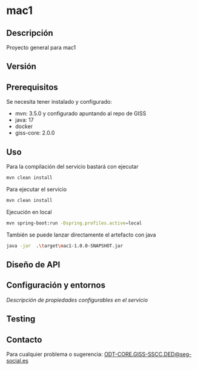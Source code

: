 # mac1

## Descripción
Proyecto general para mac1


## Versión

## Prerequisitos

Se necesita tener instalado y configurado:
- mvn: 3.5.0 y configurado apuntando al repo de GISS
- java: 17
- docker
- giss-core: 2.0.0


## Uso

Para la compilación del servicio bastará con ejecutar
```bash
mvn clean install
```

Para ejecutar el servicio 

```bash
mvn clean install
```

Ejecución en local
```bash
mvn spring-boot:run -Dspring.profiles.active=local
```

También se puede lanzar directamente el artefacto con java
```bash
java -jar  .\target\mac1-1.0.0-SNAPSHOT.jar
```



## Diseño de API 


## Configuración y entornos

_Descripción de propiedades configurables en el servicio_

## Testing

## Contacto

Para cualquier problema o sugerencia: [ODT-CORE.GISS-SSCC.DED@seg-social.es](mailto:ODT-CORE.GISS-SSCC.DED@seg-social.es)
